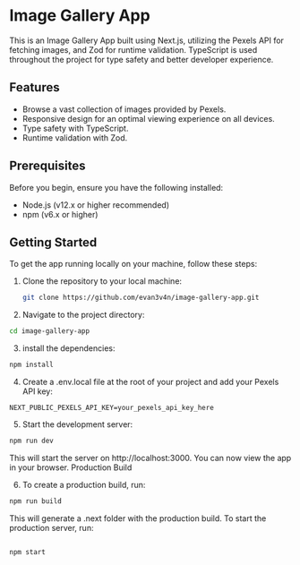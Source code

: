 # Image Gallery App

This is an Image Gallery App built using Next.js, utilizing the Pexels API for fetching images, and Zod for runtime validation. TypeScript is used throughout the project for type safety and better developer experience.

## Features

- Browse a vast collection of images provided by Pexels.
- Responsive design for an optimal viewing experience on all devices.
- Type safety with TypeScript.
- Runtime validation with Zod.

## Prerequisites

Before you begin, ensure you have the following installed:

- Node.js (v12.x or higher recommended)
- npm (v6.x or higher)

## Getting Started

To get the app running locally on your machine, follow these steps:

1. Clone the repository to your local machine:
   ```sh
   git clone https://github.com/evan3v4n/image-gallery-app.git
   ```
2. Navigate to the project directory:
  ```sh
  cd image-gallery-app
  ```
3. install the dependencies:
  ```sh
  npm install
  ```

4. Create a .env.local file at the root of your project and add your Pexels API key:
  ```env
  NEXT_PUBLIC_PEXELS_API_KEY=your_pexels_api_key_here
```
5. Start the development server:
```sh
npm run dev
```
This will start the server on http://localhost:3000. You can now view the app in your browser.
Production Build

6. To create a production build, run:
```sh
npm run build
```
This will generate a .next folder with the production build. To start the production server, run:

```sh

npm start
